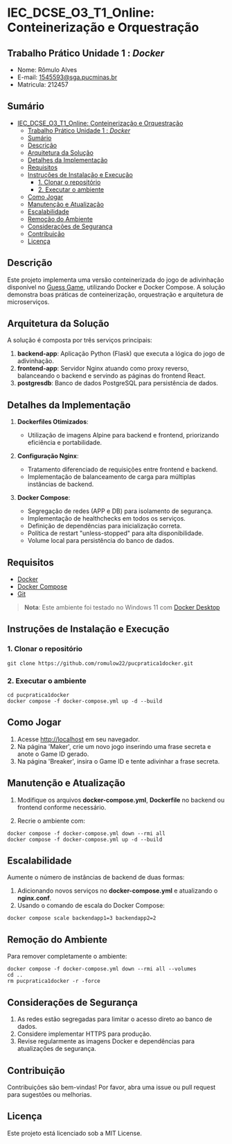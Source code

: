 # IEC_DCSE_O3_T1_Online: Conteinerização e Orquestração

## Trabalho Prático Unidade 1 : *Docker*

- Nome: Rômulo Alves
- E-mail: 1545593@sga.pucminas.br
- Matricula: 212457
  
## Sumário
- [IEC\_DCSE\_O3\_T1\_Online: Conteinerização e Orquestração](#iec_dcse_o3_t1_online-conteinerização-e-orquestração)
  - [Trabalho Prático Unidade 1 : *Docker*](#trabalho-prático-unidade-1--docker)
  - [Sumário](#sumário)
  - [Descrição](#descrição)
  - [Arquitetura da Solução](#arquitetura-da-solução)
  - [Detalhes da Implementação](#detalhes-da-implementação)
  - [Requisitos](#requisitos)
  - [Instruções de Instalação e Execução](#instruções-de-instalação-e-execução)
    - [1. Clonar o repositório](#1-clonar-o-repositório)
    - [2. Executar o ambiente](#2-executar-o-ambiente)
  - [Como Jogar](#como-jogar)
  - [Manutenção e Atualização](#manutenção-e-atualização)
  - [Escalabilidade](#escalabilidade)
  - [Remoção do Ambiente](#remoção-do-ambiente)
  - [Considerações de Segurança](#considerações-de-segurança)
  - [Contribuição](#contribuição)
  - [Licença](#licença)

## Descrição

Este projeto implementa uma versão conteinerizada do jogo de adivinhação disponível no [Guess Game](https://github.com/fams/guess_game), utilizando Docker e Docker Compose. A solução demonstra boas práticas de conteinerização, orquestração e arquitetura de microserviços.


## Arquitetura da Solução

A solução é composta por três serviços principais:

1. **backend-app**: Aplicação Python (Flask) que executa a lógica do jogo de adivinhação.
2. **frontend-app**: Servidor Nginx atuando como proxy reverso, balanceando o backend e servindo as páginas do frontend React.
3. **postgresdb**: Banco de dados PostgreSQL para persistência de dados.

## Detalhes da Implementação

1. **Dockerfiles Otimizados**: 
   - Utilização de imagens Alpine para backend e frontend, priorizando eficiência e portabilidade.

2. **Configuração Nginx**:
   - Tratamento diferenciado de requisições entre frontend e backend.
   - Implementação de balanceamento de carga para múltiplas instâncias de backend.

3. **Docker Compose**:
   - Segregação de redes (APP e DB) para isolamento de segurança.
   - Implementação de healthchecks em todos os serviços.
   - Definição de dependências para inicialização correta.
   - Política de restart "unless-stopped" para alta disponibilidade.
   - Volume local para persistência do banco de dados.

## Requisitos

- [Docker](https://docs.docker.com/engine/install/)
- [Docker Compose](https://docs.docker.com/compose/install/)
- [Git](https://git-scm.com/book/en/v2/Getting-Started-Installing-Git)

> **Nota**: Este ambiente foi testado no Windows 11 com [Docker Desktop](https://docs.docker.com/desktop/)

## Instruções de Instalação e Execução

### 1. Clonar o repositório

```shell
git clone https://github.com/romulow22/pucpratica1docker.git
```

### 2. Executar o ambiente

```shell
cd pucpratica1docker
docker compose -f docker-compose.yml up -d --build
```  

## Como Jogar

1. Acesse [http://localhost](http://localhost) em seu navegador.
2. Na página 'Maker', crie um novo jogo inserindo uma frase secreta e anote o Game ID gerado.
3. Na página 'Breaker', insira o Game ID e tente adivinhar a frase secreta.


## Manutenção e Atualização

1. Modifique os arquivos **docker-compose.yml**, **Dockerfile** no backend ou frontend conforme necessário.

2. Recrie o ambiente com:

```shell
docker compose -f docker-compose.yml down --rmi all
docker compose -f docker-compose.yml up -d --build
```

## Escalabilidade

Aumente o número de instâncias de backend de duas formas:

1. Adicionando novos serviços no **docker-compose.yml** e atualizando o **nginx.conf**.
2. Usando o comando de escala do Docker Compose:

```shell
docker compose scale backendapp1=3 backendapp2=2
```

## Remoção do Ambiente

Para remover completamente o ambiente:

```shell
docker compose -f docker-compose.yml down --rmi all --volumes
cd ..
rm pucpratica1docker -r -force
```  

## Considerações de Segurança

1. As redes estão segregadas para limitar o acesso direto ao banco de dados.
2. Considere implementar HTTPS para produção.
3. Revise regularmente as imagens Docker e dependências para atualizações de segurança.

## Contribuição

Contribuições são bem-vindas! Por favor, abra uma issue ou pull request para sugestões ou melhorias.

## Licença

Este projeto está licenciado sob a MIT License.